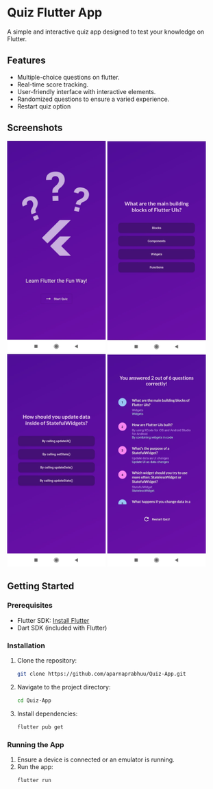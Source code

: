 # Quiz Flutter App

A simple and interactive quiz app designed to test your knowledge on Flutter.

## Features

- Multiple-choice questions on flutter.
- Real-time score tracking.
- User-friendly interface with interactive elements.
- Randomized questions to ensure a varied experience.
- Restart quiz option

## Screenshots

<p >
  <img src="assets/images/q1.jpg" alt="Screenshot 1" width="230"/>  
  <img src="assets/images/q2.jpg" alt="Screenshot 1" width="230"/>  
  <img src="assets/images/q3.jpg" alt="Screenshot 1" width="230"/>
  <img src="assets/images/q4.jpg" alt="Screenshot 1" width="230"/>
</p>


## Getting Started

### Prerequisites

- Flutter SDK: [Install Flutter](https://flutter.dev/docs/get-started/install)
- Dart SDK (included with Flutter)

### Installation

1. Clone the repository:
    ```sh
    git clone https://github.com/aparnaprabhuu/Quiz-App.git
    ```
2. Navigate to the project directory:
    ```sh
    cd Quiz-App
    ```
3. Install dependencies:
    ```sh
    flutter pub get
    ```

### Running the App

1. Ensure a device is connected or an emulator is running.
2. Run the app:
    ```sh
    flutter run
    ```

